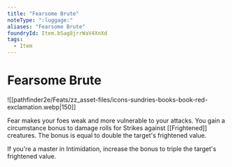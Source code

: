 ```yaml
---
title: "Fearsome Brute"
noteType: ":luggage:"
aliases: "Fearsome Brute"
foundryId: Item.bSag8jrrWaV4XnXd
tags:
  - Item
---
```


# Fearsome Brute
![[pathfinder2e/Feats/zz_asset-files/icons-sundries-books-book-red-exclamation.webp|150]]

Fear makes your foes weak and more vulnerable to your attacks. You gain a circumstance bonus to damage rolls for Strikes against [[Frightened]] creatures. The bonus is equal to double the target's frightened value.

If you're a master in Intimidation, increase the bonus to triple the target's frightened value.
